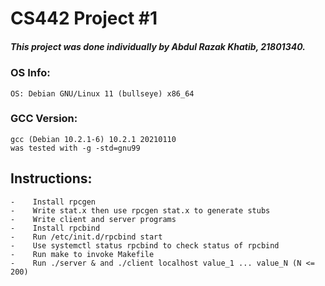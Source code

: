# CS442 Project #1

##### This project was done individually by Abdul Razak Khatib, 21801340.
### OS Info:
    OS: Debian GNU/Linux 11 (bullseye) x86_64
   
### GCC Version:
    gcc (Debian 10.2.1-6) 10.2.1 20210110
    was tested with -g -std=gnu99
## Instructions:
    -    Install rpcgen
    -    Write stat.x then use rpcgen stat.x to generate stubs
    -    Write client and server programs
    -    Install rpcbind
    -    Run /etc/init.d/rpcbind start
    -    Use systemctl status rpcbind to check status of rpcbind
    -    Run make to invoke Makefile
    -    Run ./server & and ./client localhost value_1 ... value_N (N <= 200)

    
